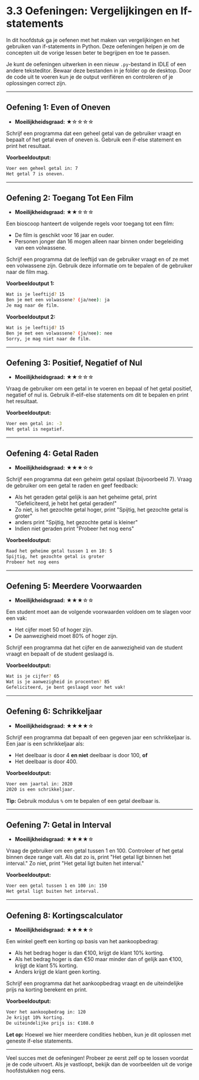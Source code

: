 # 3.3 Oefeningen: Vergelijkingen en If-statements

In dit hoofdstuk ga je oefenen met het maken van vergelijkingen en het gebruiken van if-statements in Python. Deze oefeningen helpen je om de concepten uit de vorige lessen beter te begrijpen en toe te passen.

Je kunt de oefeningen uitwerken in een nieuw `.py`-bestand in IDLE of een andere teksteditor. Bewaar deze bestanden in je folder op de desktop. Door de code uit te voeren kun je de output verifiëren en controleren of je oplossingen correct zijn.

---

## Oefening 1: Even of Oneven

- **Moeilijkheidsgraad:** ★☆☆☆☆

Schrijf een programma dat een geheel getal van de gebruiker vraagt en bepaalt of het getal even of oneven is. Gebruik een if-else statement en print het resultaat.

**Voorbeeldoutput:**

```bash
Voer een geheel getal in: 7
Het getal 7 is oneven.
```

---

## Oefening 2: Toegang Tot Een Film

- **Moeilijkheidsgraad:** ★★☆☆☆

Een bioscoop hanteert de volgende regels voor toegang tot een film:

- De film is geschikt voor 16 jaar en ouder.
- Personen jonger dan 16 mogen alleen naar binnen onder begeleiding van een volwassene.

Schrijf een programma dat de leeftijd van de gebruiker vraagt en of ze met een volwassene zijn. Gebruik deze informatie om te bepalen of de gebruiker naar de film mag.

**Voorbeeldoutput 1:**

```bash
Wat is je leeftijd? 15
Ben je met een volwassene? (ja/nee): ja
Je mag naar de film.
```

**Voorbeeldoutput 2:**

```bash
Wat is je leeftijd? 15
Ben je met een volwassene? (ja/nee): nee
Sorry, je mag niet naar de film.
```

---

## Oefening 3: Positief, Negatief of Nul

- **Moeilijkheidsgraad:** ★★☆☆☆

Vraag de gebruiker om een getal in te voeren en bepaal of het getal positief, negatief of nul is. Gebruik if-elif-else statements om dit te bepalen en print het resultaat.

**Voorbeeldoutput:**

```bash
Voer een getal in: -3
Het getal is negatief.
```

---

## Oefening 4: Getal Raden

- **Moeilijkheidsgraad:** ★★★☆☆

Schrijf een programma dat een geheim getal opslaat (bijvoorbeeld 7). Vraag de gebruiker om een getal te raden en geef feedback:

- Als het geraden getal gelijk is aan het geheime getal, print "Gefeliciteerd, je hebt het getal geraden!"
- Zo niet, is het gezochte getal hoger, print "Spijtig, het gezochte getal is groter"
- anders print "Spijtig, het gezochte getal is kleiner"
- Indien niet geraden print "Probeer het nog eens"

**Voorbeeldoutput:**

```bash
Raad het geheime getal tussen 1 en 10: 5
Spijtig, het gezochte getal is groter
Probeer het nog eens
```

---

## Oefening 5: Meerdere Voorwaarden

- **Moeilijkheidsgraad:** ★★★☆☆

Een student moet aan de volgende voorwaarden voldoen om te slagen voor een vak:

- Het cijfer moet 50 of hoger zijn.
- De aanwezigheid moet 80% of hoger zijn.

Schrijf een programma dat het cijfer en de aanwezigheid van de student vraagt en bepaalt of de student geslaagd is.

**Voorbeeldoutput:**

```bash
Wat is je cijfer? 65
Wat is je aanwezigheid in procenten? 85
Gefeliciteerd, je bent geslaagd voor het vak!
```

---

## Oefening 6: Schrikkeljaar

- **Moeilijkheidsgraad:** ★★★★☆

Schrijf een programma dat bepaalt of een gegeven jaar een schrikkeljaar is. Een jaar is een schrikkeljaar als:

- Het deelbaar is door 4 **en niet** deelbaar is door 100, **of**
- Het deelbaar is door 400.

**Voorbeeldoutput:**

```bash
Voer een jaartal in: 2020
2020 is een schrikkeljaar.
```

**Tip:** Gebruik modulus `%` om te bepalen of een getal deelbaar is.

---

## Oefening 7: Getal in Interval

- **Moeilijkheidsgraad:** ★★★★☆

Vraag de gebruiker om een getal tussen 1 en 100. Controleer of het getal binnen deze range valt. Als dat zo is, print "Het getal ligt binnen het interval." Zo niet, print "Het getal ligt buiten het interval."

**Voorbeeldoutput:**

```bash
Voer een getal tussen 1 en 100 in: 150
Het getal ligt buiten het interval.
```


---

## Oefening 8: Kortingscalculator

- **Moeilijkheidsgraad:** ★★★★☆

Een winkel geeft een korting op basis van het aankoopbedrag:

- Als het bedrag hoger is dan €100, krijgt de klant 10% korting.
- Als het bedrag hoger is dan €50 maar minder dan of gelijk aan €100, krijgt de klant 5% korting.
- Anders krijgt de klant geen korting.

Schrijf een programma dat het aankoopbedrag vraagt en de uiteindelijke prijs na korting berekent en print.

**Voorbeeldoutput:**

```bash
Voer het aankoopbedrag in: 120
Je krijgt 10% korting.
De uiteindelijke prijs is: €108.0
```

**Let op:** Hoewel we hier meerdere condities hebben, kun je dit oplossen met geneste if-else statements.

---

Veel succes met de oefeningen! Probeer ze eerst zelf op te lossen voordat je de code uitvoert. Als je vastloopt, bekijk dan de voorbeelden uit de vorige hoofdstukken nog eens.
